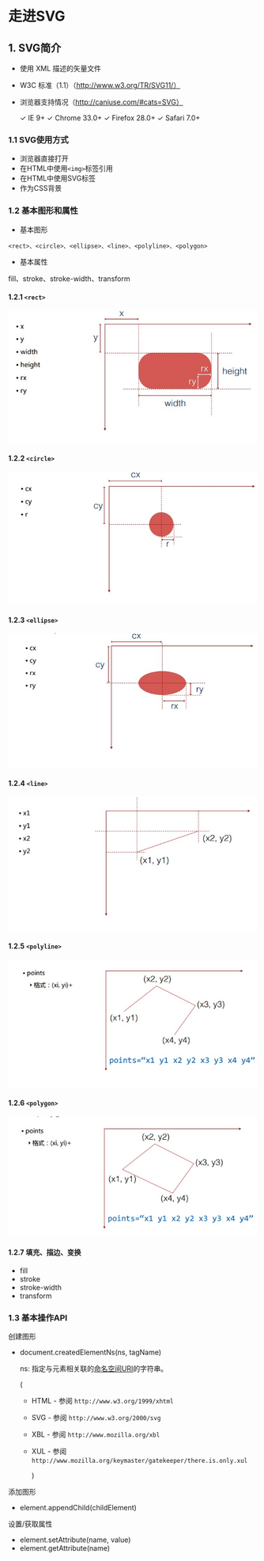 # 走进SVG

## 1. SVG简介

- 使用 XML 描述的矢量文件

- W3C 标准（1.1）（http://www.w3.org/TR/SVG11/）

- 浏览器支持情况（http://caniuse.com/#cats=SVG）

  ✓ IE 9+
  ✓ Chrome 33.0+
  ✓ Firefox 28.0+
  ✓ Safari 7.0+

### 1.1 SVG使用方式

- 浏览器直接打开
- 在HTML中使用`<img>`标签引用
- 在HTML中使用SVG标签
- 作为CSS背景



### 1.2 基本图形和属性

- 基本图形

`<rect>、<circle>、<ellipse>、<line>、<polyline>、<polygon>`

- 基本属性

 fill、stroke、stroke-width、transform



#### 1.2.1 `<rect>`

![rect](rect.jpg)

#### 1.2.2 `<circle>`

![circle](circle.jpg)



#### 1.2.3 `<ellipse>`

![ellipse](ellipse.jpg)

#### 1.2.4 `<line>`

![line](line.jpg)



#### 1.2.5 `<polyline>`

![line](polyline.jpg)

#### 1.2.6 `<polygon>`

![line](polygon.jpg)

#### 1.2.7 填充、描边、变换

- fill
- stroke
- stroke-width
- transform



### 1.3 基本操作API

创建图形

- document.createdElementNs(ns, tagName)

  ns: 指定与元素相关联的[命名空间URI](http://www.w3.org/TR/2004/REC-DOM-Level-3-Core-20040407/glossary.html#dt-namespaceURI)的字符串。

  (

  - HTML - 参阅 `http://www.w3.org/1999/xhtml`

  - SVG - 参阅 `http://www.w3.org/2000/svg`

  - XBL - 参阅 `http://www.mozilla.org/xbl`

  - XUL - 参阅 `http://www.mozilla.org/keymaster/gatekeeper/there.is.only.xul`

    )

添加图形

- element.appendChild(childElement)

设置/获取属性

- element.setAttribute(name, value)
- element.getAttribute(name)


